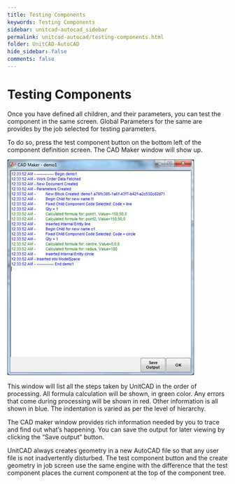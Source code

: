 ```yaml
---
title: Testing Components
keywords: Testing Components
sidebar: unitcad-autocad_sidebar
permalink: unitcad-autocad/testing-components.html
folder: UnitCAD-AutoCAD
hide_sidebar: false
comments: false
---
```

# Testing Components



Once you have defined all children, and their parameters, you can test the component in the same screen. Global Parameters for the same are provides by the job selected for testing parameters.

To do so, press the test component button on the bottom left of the component definition screen. The CAD Maker window will show up.

![](/images/testing-component-cadmaker.jpg)

This window will list all the steps taken by UnitCAD in the order of processing. All formula calculation will be shown, in green color. Any errors that come during processing will be shown in red. Other information is all shown in blue. The indentation is varied as per the level of hierarchy.

The CAD maker window provides rich information needed by you to trace and find out what’s happening. You can save the output for later viewing by clicking the “Save output” button.

UnitCAD always creates geometry in a new AutoCAD file so that any user file is not inadvertently disturbed. The test component button and the create geometry in job screen use the same engine with the difference that the test component places the current component at the top of the component tree.
